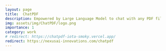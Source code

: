```yaml
---
layout: page
title:  ChatPDF
description: Empowered by Large Language Model to chat with any PDF files.
img: assets/img/ChatPDF/logo.png
importance: 1
category: work 
# redirect: https://chatpdf-iota-smoky.vercel.app/
redirect: https://nexusai-innovations.com/chatpdf
---
```

